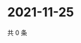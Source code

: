 # 2021-11-25

共 0 条

<!-- BEGIN WEIBO -->
<!-- 最后更新时间 Thu Nov 25 2021 05:12:36 GMT+0800 (China Standard Time) -->

<!-- END WEIBO -->
